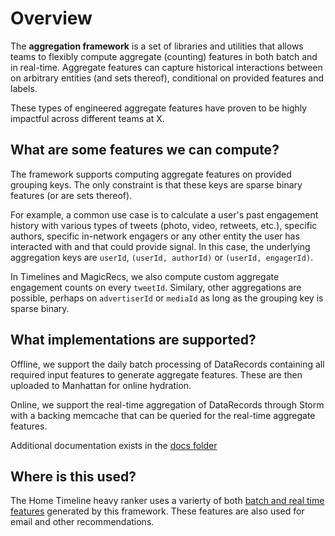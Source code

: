 Overview
========


The **aggregation framework** is a set of libraries and utilities that allows teams to flexibly
compute aggregate (counting) features in both batch and in real-time. Aggregate features can capture
historical interactions between on arbitrary entities (and sets thereof), conditional on provided features
and labels.

These types of engineered aggregate features have proven to be highly impactful across different teams at X.


What are some features we can compute?
--------------------------------------

The framework supports computing aggregate features on provided grouping keys. The only constraint is that these keys are sparse binary features (or are sets thereof).

For example, a common use case is to calculate a user's past engagement history with various types of tweets (photo, video, retweets, etc.), specific authors, specific in-network engagers or any other entity the user has interacted with and that could provide signal. In this case, the underlying aggregation keys are `userId`, `(userId, authorId)` or `(userId, engagerId)`.

In Timelines and MagicRecs, we also compute custom aggregate engagement counts on every `tweetId`. Similary, other aggregations are possible, perhaps on `advertiserId` or `mediaId` as long as the grouping key is sparse binary.


What implementations are supported?
-----------------------------------

Offline, we support the daily batch processing of DataRecords containing all required input features to generate
aggregate features. These are then uploaded to Manhattan for online hydration.

Online, we support the real-time aggregation of DataRecords through Storm with a backing memcache that can be queried
for the real-time aggregate features.

Additional documentation exists in the [docs folder](docs)


Where is this used?
--------------------

The Home Timeline heavy ranker uses a varierty of both [batch and real time features](../../../../src/scala/com/X/timelines/prediction/common/aggregates/README.md) generated by this framework.
These features are also used for email and other recommendations. 